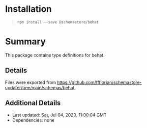 # Installation
> `npm install --save @schemastore/behat`

# Summary
This package contains type definitions for behat.

## Details
Files were exported from https://github.com/ffflorian/schemastore-updater/tree/main/schemas/behat.

## Additional Details
* Last updated: Sat, Jul 04, 2020, 11:00:04 GMT
* Dependencies: none
